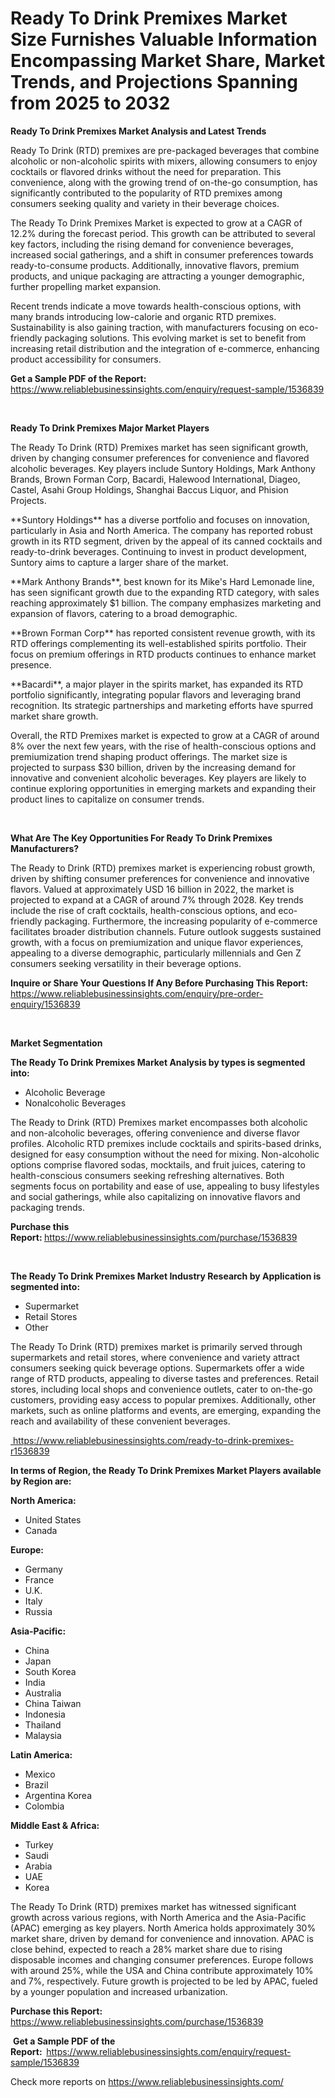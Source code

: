 <p><h1>Ready To Drink Premixes Market Size Furnishes Valuable Information Encompassing Market Share, Market Trends, and Projections Spanning from 2025 to 2032</h1></p><p><strong>Ready To Drink Premixes Market Analysis and Latest Trends</strong></p>
<p><p>Ready To Drink (RTD) premixes are pre-packaged beverages that combine alcoholic or non-alcoholic spirits with mixers, allowing consumers to enjoy cocktails or flavored drinks without the need for preparation. This convenience, along with the growing trend of on-the-go consumption, has significantly contributed to the popularity of RTD premixes among consumers seeking quality and variety in their beverage choices.</p><p>The Ready To Drink Premixes Market is expected to grow at a CAGR of 12.2% during the forecast period. This growth can be attributed to several key factors, including the rising demand for convenience beverages, increased social gatherings, and a shift in consumer preferences towards ready-to-consume products. Additionally, innovative flavors, premium products, and unique packaging are attracting a younger demographic, further propelling market expansion.</p><p>Recent trends indicate a move towards health-conscious options, with many brands introducing low-calorie and organic RTD premixes. Sustainability is also gaining traction, with manufacturers focusing on eco-friendly packaging solutions. This evolving market is set to benefit from increasing retail distribution and the integration of e-commerce, enhancing product accessibility for consumers.</p></p>
<p><strong>Get a Sample PDF of the Report:&nbsp;</strong> <a href="https://www.reliablebusinessinsights.com/enquiry/request-sample/1536839?utm_campaign=2274&utm_medium=2&utm_source=Github&utm_content=ia&utm_term=07042025&utm_id=ready-to-drink-premixes">https://www.reliablebusinessinsights.com/enquiry/request-sample/1536839</a></p>
<p>&nbsp;</p>
<p><strong>Ready To Drink Premixes Major Market Players</strong></p>
<p><p>The Ready To Drink (RTD) Premixes market has seen significant growth, driven by changing consumer preferences for convenience and flavored alcoholic beverages. Key players include Suntory Holdings, Mark Anthony Brands, Brown Forman Corp, Bacardi, Halewood International, Diageo, Castel, Asahi Group Holdings, Shanghai Baccus Liquor, and Phision Projects.</p><p>**Suntory Holdings** has a diverse portfolio and focuses on innovation, particularly in Asia and North America. The company has reported robust growth in its RTD segment, driven by the appeal of its canned cocktails and ready-to-drink beverages. Continuing to invest in product development, Suntory aims to capture a larger share of the market.</p><p>**Mark Anthony Brands**, best known for its Mike's Hard Lemonade line, has seen significant growth due to the expanding RTD category, with sales reaching approximately $1 billion. The company emphasizes marketing and expansion of flavors, catering to a broad demographic.</p><p>**Brown Forman Corp** has reported consistent revenue growth, with its RTD offerings complementing its well-established spirits portfolio. Their focus on premium offerings in RTD products continues to enhance market presence.</p><p>**Bacardi**, a major player in the spirits market, has expanded its RTD portfolio significantly, integrating popular flavors and leveraging brand recognition. Its strategic partnerships and marketing efforts have spurred market share growth.</p><p>Overall, the RTD Premixes market is expected to grow at a CAGR of around 8% over the next few years, with the rise of health-conscious options and premiumization trend shaping product offerings. The market size is projected to surpass $30 billion, driven by the increasing demand for innovative and convenient alcoholic beverages. Key players are likely to continue exploring opportunities in emerging markets and expanding their product lines to capitalize on consumer trends.</p></p>
<p>&nbsp;</p>
<p><strong>What Are The Key Opportunities For Ready To Drink Premixes Manufacturers?</strong></p>
<p><p>The Ready to Drink (RTD) premixes market is experiencing robust growth, driven by shifting consumer preferences for convenience and innovative flavors. Valued at approximately USD 16 billion in 2022, the market is projected to expand at a CAGR of around 7% through 2028. Key trends include the rise of craft cocktails, health-conscious options, and eco-friendly packaging. Furthermore, the increasing popularity of e-commerce facilitates broader distribution channels. Future outlook suggests sustained growth, with a focus on premiumization and unique flavor experiences, appealing to a diverse demographic, particularly millennials and Gen Z consumers seeking versatility in their beverage options.</p></p>
<p><strong>Inquire or Share Your Questions If Any Before Purchasing This Report:</strong> <a href="https://www.reliablebusinessinsights.com/enquiry/pre-order-enquiry/1536839?utm_campaign=2274&utm_medium=2&utm_source=Github&utm_content=ia&utm_term=07042025&utm_id=ready-to-drink-premixes">https://www.reliablebusinessinsights.com/enquiry/pre-order-enquiry/1536839</a></p>
<p>&nbsp;</p>
<p><strong>Market Segmentation</strong></p>
<p><strong>The Ready To Drink Premixes Market Analysis by types is segmented into:</strong></p>
<p><ul><li>Alcoholic Beverage</li><li>Nonalcoholic Beverages</li></ul></p>
<p><p>The Ready to Drink (RTD) Premixes market encompasses both alcoholic and non-alcoholic beverages, offering convenience and diverse flavor profiles. Alcoholic RTD premixes include cocktails and spirits-based drinks, designed for easy consumption without the need for mixing. Non-alcoholic options comprise flavored sodas, mocktails, and fruit juices, catering to health-conscious consumers seeking refreshing alternatives. Both segments focus on portability and ease of use, appealing to busy lifestyles and social gatherings, while also capitalizing on innovative flavors and packaging trends.</p></p>
<p><strong>Purchase this Report:&nbsp;</strong><a href="https://www.reliablebusinessinsights.com/purchase/1536839?utm_campaign=2274&utm_medium=2&utm_source=Github&utm_content=ia&utm_term=07042025&utm_id=ready-to-drink-premixes">https://www.reliablebusinessinsights.com/purchase/1536839</a></p>
<p>&nbsp;</p>
<p><strong>The Ready To Drink Premixes Market Industry Research by Application is segmented into:</strong></p>
<p><ul><li>Supermarket</li><li>Retail Stores</li><li>Other</li></ul></p>
<p><p>The Ready To Drink (RTD) premixes market is primarily served through supermarkets and retail stores, where convenience and variety attract consumers seeking quick beverage options. Supermarkets offer a wide range of RTD products, appealing to diverse tastes and preferences. Retail stores, including local shops and convenience outlets, cater to on-the-go customers, providing easy access to popular premixes. Additionally, other markets, such as online platforms and events, are emerging, expanding the reach and availability of these convenient beverages.</p></p>
<p><a href="https://www.reliablebusinessinsights.com/ready-to-drink-premixes-r1536839?utm_campaign=2274&utm_medium=2&utm_source=Github&utm_content=ia&utm_term=07042025&utm_id=ready-to-drink-premixes">&nbsp;https://www.reliablebusinessinsights.com/ready-to-drink-premixes-r1536839</a></p>
<p><strong>In terms of Region, the Ready To Drink Premixes Market Players available by Region are:</strong></p>
<p>
    <p> <strong> North America: </strong>
        <ul>
            <li>United States</li>
            <li>Canada</li>
        </ul>
        </p> 
    <p> <strong> Europe: </strong>
        <ul>
            <li>Germany</li>
            <li>France</li>
            <li>U.K.</li>
            <li>Italy</li>
            <li>Russia</li>
        </ul>
        </p> 
    <p> <strong> Asia-Pacific: </strong>
        <ul>
            <li>China</li>
            <li>Japan</li>
            <li>South Korea</li>
            <li>India</li>
            <li>Australia</li>
            <li>China Taiwan</li>
            <li>Indonesia</li>
            <li>Thailand</li>
            <li>Malaysia</li>
        </ul>
        </p> 
    <p> <strong> Latin America: </strong>
        <ul>
            <li>Mexico</li>
            <li>Brazil</li>
            <li>Argentina Korea</li>
            <li>Colombia</li>
        </ul>
        </p> 
    <p> <strong> Middle East & Africa: </strong>
        <ul>
            <li>Turkey</li>
            <li>Saudi</li>
            <li>Arabia</li>
            <li>UAE</li>
            <li>Korea</li>
        </ul>
    </p>
    </p>
<p><p>The Ready To Drink (RTD) premixes market has witnessed significant growth across various regions, with North America and the Asia-Pacific (APAC) emerging as key players. North America holds approximately 30% market share, driven by demand for convenience and innovation. APAC is close behind, expected to reach a 28% market share due to rising disposable incomes and changing consumer preferences. Europe follows with around 25%, while the USA and China contribute approximately 10% and 7%, respectively. Future growth is projected to be led by APAC, fueled by a younger population and increased urbanization.</p></p>
<p><strong>Purchase this Report: </strong><a href="https://www.reliablebusinessinsights.com/purchase/1536839?utm_campaign=2274&utm_medium=2&utm_source=Github&utm_content=ia&utm_term=07042025&utm_id=ready-to-drink-premixes">https://www.reliablebusinessinsights.com/purchase/1536839</a></p>
<p>&nbsp;<strong>Get a Sample PDF of the Report:&nbsp;&nbsp;</strong><a href="https://www.reliablebusinessinsights.com/enquiry/request-sample/1536839?utm_campaign=2274&utm_medium=2&utm_source=Github&utm_content=ia&utm_term=07042025&utm_id=ready-to-drink-premixes">https://www.reliablebusinessinsights.com/enquiry/request-sample/1536839</a></p>
<p><strong></strong></p>
<p>Check more reports on <a href="https://www.reliablebusinessinsights.com/?utm_campaign=2274&utm_medium=2&utm_source=Github&utm_content=ia&utm_term=07042025&utm_id=ready-to-drink-premixes">https://www.reliablebusinessinsights.com/</a></p>